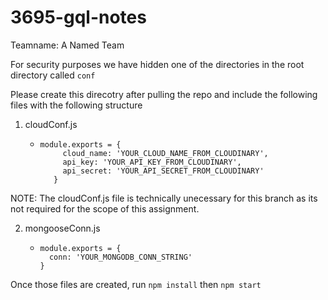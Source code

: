 # 3695-gql-notes

Teamname: A Named Team

For security purposes we have hidden one of the directories in the root directory called ```conf```

Please create this direcotry after pulling the repo and include the following files with the following structure

1. cloudConf.js
    * ```
      module.exports = {
           cloud_name: 'YOUR_CLOUD_NAME_FROM_CLOUDINARY',
           api_key: 'YOUR_API_KEY_FROM_CLOUDINARY',
           api_secret: 'YOUR_API_SECRET_FROM_CLOUDINARY'
         }
      ```
NOTE: The cloudConf.js file is technically unecessary for this branch as its not required for the scope of this assignment. 

2. mongooseConn.js
    * ```
      module.exports = {
        conn: 'YOUR_MONGODB_CONN_STRING'
      }
      ```
Once those files are created, run ```npm install``` then ```npm start```
